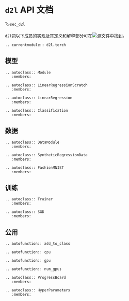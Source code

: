 # `d2l` API 文档
:label:`sec_d2l`

`d2l`包以下成员的实现及其定义和解释部分可在<img src="https://github.com/d2l-ai/d2l-en/tree/master/d2l" alt="源文件">中找到。


```eval_rst
.. currentmodule:: d2l.torch
```


## 模型

```eval_rst 
.. autoclass:: Module
   :members: 

.. autoclass:: LinearRegressionScratch
   :members:

.. autoclass:: LinearRegression
   :members:    

.. autoclass:: Classification
   :members:
```

## 数据

```eval_rst 
.. autoclass:: DataModule
   :members: 

.. autoclass:: SyntheticRegressionData
   :members: 

.. autoclass:: FashionMNIST
   :members:
```

## 训练

```eval_rst 
.. autoclass:: Trainer
   :members: 

.. autoclass:: SGD
   :members:
```

## 公用

```eval_rst 
.. autofunction:: add_to_class

.. autofunction:: cpu

.. autofunction:: gpu

.. autofunction:: num_gpus

.. autoclass:: ProgressBoard
   :members: 

.. autoclass:: HyperParameters
   :members:
```

